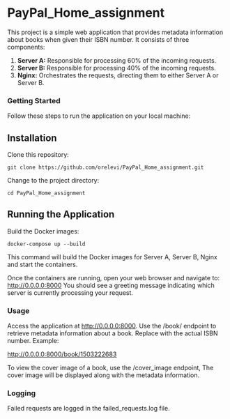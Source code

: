 # PayPal_Home_assignment
 
This project is a simple web application that provides metadata information about books when given their ISBN number. It consists of three components:

1. **Server A:** Responsible for processing 60% of the incoming requests.
2. **Server B:** Responsible for processing 40% of the incoming requests.
3. **Nginx:** Orchestrates the requests, directing them to either Server A or Server B.
   
### Getting Started
Follow these steps to run the application on your local machine:

## Installation
Clone this repository:

```
git clone https://github.com/orelevi/PayPal_Home_assignment.git
```

Change to the project directory:

```
cd PayPal_Home_assignment
```

## Running the Application
Build the Docker images:

```
docker-compose up --build
```

This command will build the Docker images for Server A, Server B, Nginx and start the containers.

Once the containers are running, open your web browser and navigate to:
http://0.0.0.0:8000
You should see a greeting message indicating which server is currently processing your request.

### Usage
Access the application at http://0.0.0.0:8000.
Use the /book/<ISBN> endpoint to retrieve metadata information about a book. Replace <ISBN> with the actual ISBN number.
Example:

http://0.0.0.0:8000/book/1503222683

To view the cover image of a book, use the /cover_image endpoint, The cover image will be displayed along with the metadata information.
### Logging
Failed requests are logged in the failed_requests.log file.
